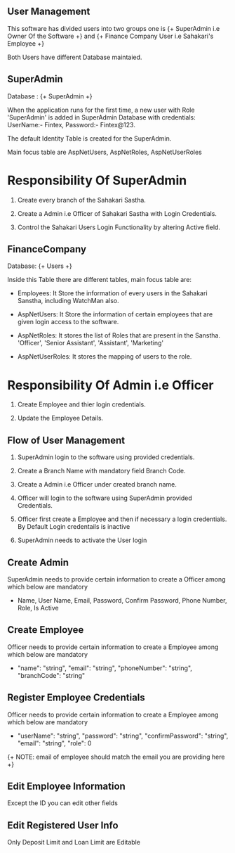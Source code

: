## User Management

This software has divided users into two groups one is {+ SuperAdmin i.e Owner Of the Software +} and {+ Finance Company User i.e Sahakari's Employee +}

Both Users have different Database maintaied.

## SuperAdmin

Database : {+ SuperAdmin +}

When the application runs for the first time, a new user with Role 'SuperAdmin' is added in SuperAdmin Database with credentials: UserName:- Fintex, Password:- Fintex@123. 

The default Identity Table is created for the SuperAdmin.

Main focus table are AspNetUsers, AspNetRoles, AspNetUserRoles

# Responsibility Of SuperAdmin

1) Create every branch of the Sahakari Sastha.

2) Create a Admin i.e Officer of Sahakari Sastha with Login Credentials.

3) Control the Sahakari Users Login Functionality by altering Active field.


## FinanceCompany

Database: {+ Users +}

Inside this Table there are different tables, main focus table are:

- Employees: It Store the information of every users in the Sahakari Sanstha, including WatchMan also.

- AspNetUsers: It Store the information of certain employees that are given login access to the software.

- AspNetRoles: It stores the list of Roles that are present in the Sanstha. 'Officer', 'Senior Assistant', 'Assistant', 'Marketing'

- AspNetUserRoles: It stores the mapping of users to the role.

# Responsibility Of Admin i.e Officer

1) Create Employee and thier login credentials.

2) Update the Employee Details.


## Flow of User Management

1) SuperAdmin login to the software using provided credentials.

2) Create a Branch Name with mandatory field Branch Code.

3) Create a Admin i.e Officer under created branch name.

4) Officer will login to the software using SuperAdmin provided Credentials.

5) Officer first create a Employee and then if necessary a login credentials. By Default Login credentails is inactive

6) SuperAdmin needs to activate the User login


## Create Admin

SuperAdmin needs to provide certain information to create a Officer among which below are mandatory

-  Name, User Name, Email, Password, Confirm Password, Phone Number, Role, Is Active

## Create Employee

Officer needs to provide certain information to create a Employee among which below are mandatory

- "name": "string", "email": "string", "phoneNumber": "string", "branchCode": "string"

## Register Employee Credentials

Officer needs to provide certain information to create a Employee among which below are mandatory

- "userName": "string", "password": "string", "confirmPassword": "string", "email": "string", "role": 0

{+ NOTE: email of employee should match the email you are providing here +} 


## Edit Employee Information

Except the ID you can edit other fields

## Edit Registered User Info

Only Deposit Limit and Loan Limit are Editable